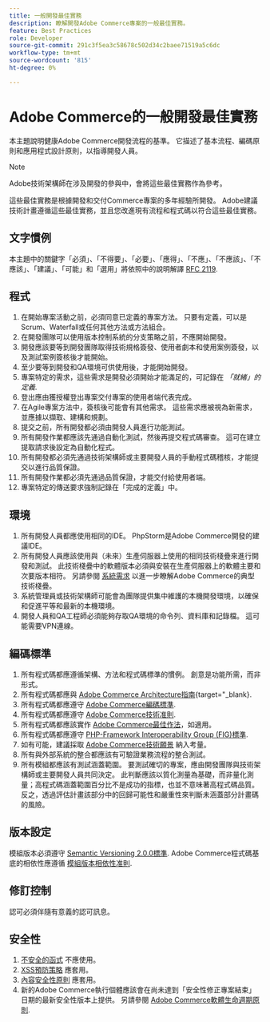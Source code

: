 ```yaml
---
title: 一般開發最佳實務
description: 瞭解開發Adobe Commerce專案的一般最佳實務。
feature: Best Practices
role: Developer
source-git-commit: 291c3f5ea3c58678c502d34c2baee71519a5c6dc
workflow-type: tm+mt
source-wordcount: '815'
ht-degree: 0%

---
```



# Adobe Commerce的一般開發最佳實務

本主題說明健康Adobe Commerce開發流程的基準。 它描述了基本流程、編碼原則和應用程式設計原則，以指導開發人員。

>[!NOTE]
>
>Adobe技術架構師在涉及開發的參與中，會將這些最佳實務作為參考。

這些最佳實務是根據開發和交付Commerce專案的多年經驗所開發。 Adobe建議技術計畫遵循這些最佳實務，並且您改進現有流程和程式碼以符合這些最佳實務。

## 文字慣例

本主題中的關鍵字「必須」、「不得要」、「必要」、「應得」、「不應」、「不應該」、「不應該」、「建議」、「可能」和「選用」將依照中的說明解譯 [RFC 2119](https://datatracker.ietf.org/doc/html/rfc2119).

## 程式

1. 在開始專案活動之前，必須同意已定義的專案方法。 只要有定義，可以是Scrum、Waterfall或任何其他方法或方法組合。
1. 在開發團隊可以使用版本控制系統的分支策略之前，不應開始開發。
1. 開發應該要等到開發團隊取得技術規格簽發、使用者劇本和使用案例簽發，以及測試案例簽核後才能開始。
1. 至少要等到開發和QA環境可供使用後，才能開始開發。
1. 專案特定的需求，這些需求是開發必須開始才能滿足的，可記錄在 _「就緒」的定義_.
1. 登出應由獲授權登出專案交付專案的使用者端代表完成。
1. 在Agile專案方法中，簽核後可能會有其他需求。 這些需求應被視為新需求，並應據以擷取、建構和規劃。
1. 提交之前，所有開發都必須由開發人員進行功能測試。
1. 所有開發作業都應該先通過自動化測試，然後再提交程式碼審查。 這可在建立提取請求後設定為自動化程式。
1. 所有開發都必須先通過技術架構師或主要開發人員的手動程式碼稽核，才能提交以進行品質保證。
1. 所有開發作業都必須先通過品質保證，才能交付給使用者端。
1. 專案特定的傳送要求強制記錄在「完成的定義」中。

## 環境

1. 所有開發人員都應使用相同的IDE。 PhpStorm是Adobe Commerce開發的建議IDE。
1. 所有開發人員應該使用與（未來）生產伺服器上使用的相同技術棧疊來進行開發和測試。 此技術棧疊中的軟體版本必須與安裝在生產伺服器上的軟體主要和次要版本相符。 另請參閱 [系統需求](../../../installation/system-requirements.md) 以進一步瞭解Adobe Commerce的典型技術棧疊。
1. 系統管理員或技術架構師可能會為團隊提供集中維護的本機開發環境，以確保和促進平等和最新的本機環境。
1. 開發人員和QA工程師必須能夠存取QA環境的命令列、資料庫和記錄檔。 這可能需要VPN連線。

## 編碼標準

1. 所有程式碼都應遵循架構、方法和程式碼標準的慣例。 創意是功能所需，而非形式。
1. 所有程式碼都應與 [Adobe Commerce Architecture指南](https://developer.adobe.com/commerce/php/architecture/){target="_blank}.
1. 所有程式碼都應遵守 [Adobe Commerce編碼標準](https://developer.adobe.com/commerce/php/coding-standards/).
1. 所有程式碼都應遵守 [Adobe Commerce技術准則](https://developer.adobe.com/commerce/php/coding-standards/technical-guidelines/).
1. 所有程式碼都應該實作 [Adobe Commerce最佳作法](../phases.md)，如適用。
1. 所有程式碼都應遵守 [PHP-Framework Interoperability Group (FIG)標準](https://www.php-fig.org/).
1. 如有可能，建議採取 [Adobe Commerce技術願景](https://developer.adobe.com/commerce/php/architecture/technical-vision/) 納入考量。
1. 所有與外部系統的整合都應該有可驗證業務流程的整合測試。
1. 所有模組都應該有測試涵蓋範圍。 要測試確切的專案，應由開發團隊與技術架構師或主要開發人員共同決定。 此判斷應該以質化測量為基礎，而非量化測量；高程式碼涵蓋範圍百分比不是成功的指標，也並不意味著高程式碼品質。 反之，透過評估計畫該部分中的回歸可能性和嚴重性來判斷未涵蓋部分計畫碼的風險。

## 版本設定

模組版本必須遵守 [Semantic Versioning 2.0.0標準](https://semver.org/).
Adobe Commerce程式碼基底的相依性應遵循 [模組版本相依性准則](https://developer.adobe.com/commerce/php/development/versioning/dependencies/).

## 修訂控制

認可必須伴隨有意義的認可訊息。

## 安全性

1. [不安全的函式](https://developer.adobe.com/commerce/php/development/security/non-secure-functions/) 不應使用。
1. [XSS預防策略](https://developer.adobe.com/commerce/php/development/security/cross-site-scripting/) 應套用。
1. [內容安全性原則](https://developer.adobe.com/commerce/php/development/security/content-security-policies/) 應套用。
1. 新的Adobe Commerce執行個體應該會在尚未達到「安全性修正專案結束」日期的最新安全性版本上提供。 另請參閱 [Adobe Commerce軟體生命週期原則](../../../release/lifecycle-policy.md).
